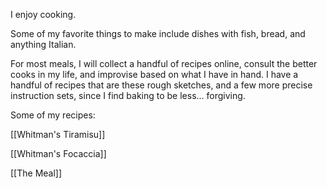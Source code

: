 I enjoy cooking. 

Some of my favorite things to make include dishes with fish, bread, and anything Italian. 

For most meals, I will collect a handful of recipes online, consult the better cooks in my life, and improvise based on what I have in hand. I have a handful of recipes that are these rough sketches, and a few more precise instruction sets, since I find baking to be less... forgiving. 

Some of my recipes: 

[[Whitman's Tiramisu]]

[[Whitman's Focaccia]]

[[The Meal]]